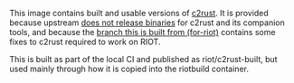 This image contains built and usable versions of [c2rust].
It is provided because upstream [does not release binaries] for c2rust and its companion tools,
and because the [branch this is built from (for-riot)] contains some fixes to c2rust required to work on RIOT.

This is built as part of the local CI
and published as riot/c2rust-built,
but used mainly through how it is copied into the riotbuild container.

[c2rust]: https://github.com/immunant/c2rust
[does not release binaries]: https://github.com/immunant/c2rust/issues/326
[branch this is built from (for-riot)]: https://github.com/chrysn-pull-requests/c2rust/tree/for-riot
